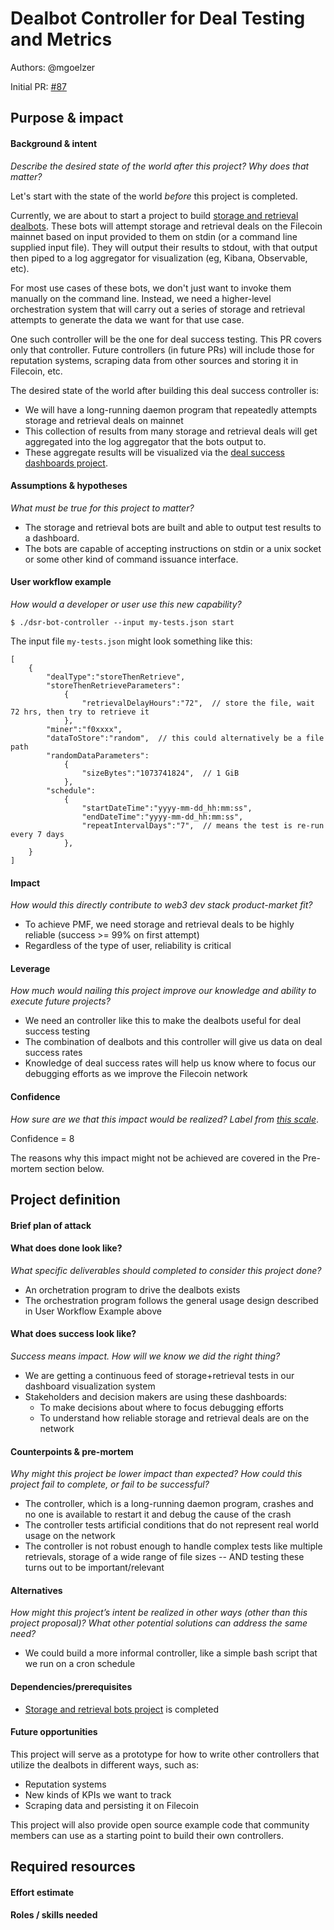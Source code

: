 # Dealbot Controller for Deal Testing and Metrics

Authors: @mgoelzer

Initial PR: [#87](https://github.com/protocol/web3-dev-team/pull/87) <!-- Reference the PR first proposing this document. Oooh, self-reference! -->

<!--
This template is for a proposal/brief/pitch for a significant project to be undertaken by a Web3 Dev project team.
The goal of project proposals is to help us decide which work to take on, which things are more valuable than other things.
-->
<!--
A proposal should contain enough detail for others to understand how this project contributes to our team’s mission of product-market fit
for our unified stack of protocols, what is included in scope of the project, where to get started if a project team were to take this on,
and any other information relevant for prioritizing this project against others.
It does not need to describe the work in much detail. Most technical design and planning would take place after a proposal is adopted.
Good project scope aims for ~3-5 engineers for 1-3 months (though feel free to suggest larger-scoped projects anyway). 
Projects do not include regular day-to-day maintenance and improvement work, e.g. on testing, tooling, validation, code clarity, refactors for future capability, etc.
-->
<!--
For ease of discussion in PRs, consider breaking lines after every sentence or long phrase.
-->

## Purpose &amp; impact 
#### Background &amp; intent
_Describe the desired state of the world after this project? Why does that matter?_
<!--
Outline the status quo, including any relevant context on the problem you’re seeing that this project should solve. Wherever possible, include pains or problems that you’ve seen users experience to help motivate why solving this problem works towards top-line objectives. 
-->

Let's start with the state of the world *before* this project is completed.

Currently, we are about to start a project to build [storage and retrieval dealbots](https://github.com/protocol/web3-dev-team/pull/84). These bots will attempt storage and retrieval deals on the Filecoin mainnet based on input provided to them on stdin (or a command line supplied input file).  They will output their results to stdout, with that output then piped to a log aggregator for visualization (eg, Kibana, Observable, etc).

For most use cases of these bots, we don't just want to invoke them manually on the command line. Instead, we need a higher-level orchestration system that will carry out a series of storage and retrieval attempts to generate the data we want for that use case.

One such controller will be the one for deal success testing. This PR covers only that controller.  Future controllers (in future PRs) will include those for reputation systems, scraping data from other sources and storing it in Filecoin, etc.

The desired state of the world after building this deal success controller is:

 - We will have a long-running daemon program that repeatedly attempts storage and retrieval deals on mainnet
 - This collection of results from many storage and retrieval deals will get aggregated into the log aggregator that the bots output to.
 - These aggregate results will be visualized via the [deal success dashboards project](https://github.com/protocol/web3-dev-team/pull/85).


#### Assumptions &amp; hypotheses
_What must be true for this project to matter?_
<!--(bullet list)-->

 - The storage and retrieval bots are built and able to output test results to a dashboard.
 - The bots are capable of accepting instructions on stdin or a unix socket or some other kind of command issuance interface.

#### User workflow example
_How would a developer or user use this new capability?_
<!--(short paragraph)-->

```
$ ./dsr-bot-controller --input my-tests.json start
```

The input file `my-tests.json` might look something like this:

```
[
	{
		"dealType":"storeThenRetrieve",
		"storeThenRetrieveParameters":
			{
				"retrievalDelayHours":"72",  // store the file, wait 72 hrs, then try to retrieve it
			},
		"miner":"f0xxxx",
		"dataToStore":"random",  // this could alternatively be a file path
		"randomDataParameters":
			{
				"sizeBytes":"1073741824",  // 1 GiB
			},
		"schedule":
			{
				"startDateTime":"yyyy-mm-dd_hh:mm:ss",
				"endDateTime":"yyyy-mm-dd_hh:mm:ss",
				"repeatIntervalDays":"7",  // means the test is re-run every 7 days
			},
	}
]
```

#### Impact
_How would this directly contribute to web3 dev stack product-market fit?_

<!--
Explain how this addresses known challenges or opportunities.
What awesome potential impact/outcomes/results will we see if we nail this project?
-->

 - To achieve PMF, we need storage and retrieval deals to be highly reliable (success >= 99% on first attempt)
 - Regardless of the type of user, reliability is critical

#### Leverage
_How much would nailing this project improve our knowledge and ability to execute future projects?_

<!--
Explain the opportunity or leverage point for our subsequent velocity/impact (e.g. by speeding up development, enabling more contributors, etc)
-->

 - We need an controller like this to make the dealbots useful for deal success testing
 - The combination of dealbots and this controller will give us data on deal success rates
 - Knowledge of deal success rates will help us know where to focus our debugging efforts as we improve the Filecoin network

#### Confidence
_How sure are we that this impact would be realized? Label from [this scale](https://medium.com/@nimay/inside-product-introduction-to-feature-priority-using-ice-impact-confidence-ease-and-gist-5180434e5b15)_.

<!--Explain why this rating-->

Confidence = 8

The reasons why this impact might not be achieved are covered in the Pre-mortem section below.


## Project definition
#### Brief plan of attack

<!--Briefly describe the milestones/steps/work needed for this project-->

#### What does done look like?
_What specific deliverables should completed to consider this project done?_

 - An orchetration program to drive the dealbots exists
 - The orchestration program follows the general usage design described in User Workflow Example above

####  What does success look like?
_Success means impact. How will we know we did the right thing?_

<!--
Provide success criteria. These might include particular metrics, desired changes in the types of bug reports being filed, desired changes in qualitative user feedback (measured via surveys, etc), etc.
-->

 - We are getting a continuous feed of storage+retrieval tests in our dashboard visualization system
 - Stakeholders and decision makers are using these dashboards:
   - To make decisions about where to focus debugging efforts
   - To understand how reliable storage and retrieval deals are on the network

#### Counterpoints &amp; pre-mortem
_Why might this project be lower impact than expected? How could this project fail to complete, or fail to be successful?_

 - The controller, which is a long-running daemon program, crashes and no one is available to restart it and debug the cause of the crash
 - The controller tests artificial conditions that do not represent real world usage on the network
 - The controller is not robust enough to handle complex tests like multiple retrievals, storage of a wide range of file sizes -- AND testing these turns out to be important/relevant

#### Alternatives
_How might this project’s intent be realized in other ways (other than this project proposal)? What other potential solutions can address the same need?_

 - We could build a more informal controller, like a simple bash script that we run on a cron schedule

#### Dependencies/prerequisites
<!--List any other projects that are dependencies/prerequisites for this project that is being pitched.-->

 - [Storage and retrieval bots project](https://github.com/protocol/web3-dev-team/pull/84) is completed

#### Future opportunities
<!--What future projects/opportunities could this project enable?-->

This project will serve as a prototype for how to write other controllers that utilize the dealbots in different ways, such as:

 - Reputation systems
 - New kinds of KPIs we want to track
 - Scraping data and persisting it on Filecoin

This project will also provide open source example code that community members can use as a starting point to build their own controllers.

## Required resources

#### Effort estimate
<!--T-shirt size rating of the size of the project. If the project might require external collaborators/teams, please note in the roles/skills section below). 
For a team of 3-5 people with the appropriate skills:
- Small, 1-2 weeks
- Medium, 3-5 weeks
- Large, 6-10 weeks
- XLarge, >10 weeks
Describe any choices and uncertainty in this scope estimate. (E.g. Uncertainty in the scope until design work is complete, low uncertainty in execution thereafter.)
-->

#### Roles / skills needed
<!--Describe the knowledge/skill-sets and team that are needed for this project (e.g. PM, docs, protocol or library expertise, design expertise, etc.). If this project could be externalized to the community or a team outside PL's direct employment, please note that here.-->
